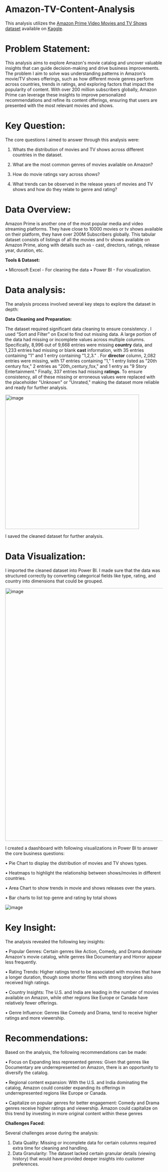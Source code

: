# Amazon-TV-Content-Analysis
This analysis utilizes the [Amazon Prime Video Movies and TV Shows dataset](https://www.kaggle.com/datasets/shivamb/amazon-prime-movies-and-tv-shows) available on [Kaggle](https://www.kaggle.com/).


# Problem Statement:

This analysis aims to explore Amazon's movie catalog and uncover valuable insights that can guide decision-making and drive business improvements. The problem I aim to solve was understanding patterns in Amazon's movie/TV shows offerings, such as how different movie genres perform across countries, trends in ratings, and exploring factors that impact the popularity of content. With over 200 million subscribers globally, Amazon Prime can leverage these insights to improve personalized recommendations and refine its content offerings, ensuring that users are presented with the most relevant movies and shows.

# Key Question:

The core questions I aimed to answer through this analysis were:

1.	Whats the distribution of movies and TV shows across different countries in the dataset.
   
2.	What are the most common genres of movies available on Amazon?
	
3.	How do movie ratings vary across shows?
	
4.	What trends can be observed in the release years of movies and TV shows and how do they relate to genre and rating?
	
# Data Overview: 

Amazon Prime is another one of the most popular media and video streaming platforms. They have close to 10000 movies or tv shows available on their platform, they have over 200M Subscribers globally. This tabular dataset consists of listings of all the movies and tv shows available on Amazon Prime, along with details such as - cast, directors, ratings, release year, duration, etc.

**Tools & Dataset:**  

•	Microsoft Excel - For cleaning the data
• Power BI -  For visualization.



# Data analysis:

The analysis process involved several key steps to explore the dataset in depth:

**Data Cleaning and Preparation:**
   
The dataset required significant data cleaning to ensure consistency . I used “Sort and Filter” on Excel to find out missing data.  A large portion of the data had missing or incomplete values across multiple columns. Specifically, 8,996 out of 9,668 entries were missing **country** data, and 1,233 entries had missing or blank **cast** information, with 35 entries containing "1" and 1 entry containing "1,2,3." . For **director** column, 2,082 entries were missing, with 17 entries containing "1," 1 entry listed as "20th century fox," 2 entries as "20th_century_fox," and 1 entry as "9 Story Entertainment." Finally, 337 entries had missing **ratings**. 
To ensure consistency, all of these missing or erroneous values were replaced with the placeholder "Unknown" or "Unrated," making the dataset more reliable and ready for further analysis.

<img width="428" alt="image" src="https://github.com/user-attachments/assets/8a424f18-42e3-4184-8db8-e5e7a3d343db">

I saved the cleaned dataset for further analysis.

# Data Visualization:
   
I imported the cleaned dataset into Power BI. 	I made sure that the data was structured correctly by converting categorical fields like type, rating, and country into dimensions that could be grouped.

<img width="805" alt="image" src="https://github.com/user-attachments/assets/2ab636b8-fa6d-4ad7-adba-416246e688fd">



I created a daashboard with following visualizations in Power BI to answer the core business questions:

•	Pie Chart to display the distribution of movies and TV shows types.

•	Heatmaps to highlight the relationship between shows/movies in different countries.

•	Area Chart to show trends in movie and shows releases over the years.

•	Bar charts  to list top genre and rating by total shows

![image](https://github.com/user-attachments/assets/d4a70cd7-f73c-456c-b472-0fee6ae06e45)


# Key Insight:

The analysis revealed the following key insights:

•	Popular Genres: Certain genres like Action, Comedy, and Drama dominate Amazon's movie catalog, while genres like Documentary and Horror appear less frequently.
	
•	Rating Trends: Higher ratings tend to be associated with movies that have a longer duration, though some shorter films with strong storylines also received high ratings.
	
•	Country Insights: The U.S. and India are leading in the number of movies available on Amazon, while other regions like Europe or Canada have relatively fewer offerings.
	
•	Genre Influence: Genres like Comedy and Drama, tend to receive higher ratings and more viewership.
   

# Recommendations:

Based on the analysis, the following recommendations can be made:

•	Focus on Expanding less represented genres: Given that genres like Documentary are underrepresented on Amazon, there is an opportunity to diversify the catalog.

•	Regional content expansion: With the U.S. and India dominating the catalog, Amazon could consider expanding its offerings in underrepresented regions like Europe or Canada.

•	Capitalize on popular genres for better engagement: Comedy and Drama genres receive higher ratings and viewership. Amazon could capitalize on this trend by investing in more original content within these genres


**Challenges Faced:**

Several challenges arose during the analysis:
1.	Data Quality: Missing or incomplete data for certain columns required extra time for cleaning and handling.
2.	Data Granularity: The dataset lacked certain granular details (viewing history) that would have provided deeper insights into customer preferences.


